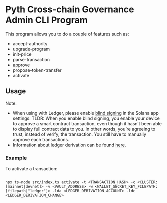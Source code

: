 # Pyth Cross-chain Governance Admin CLI Program

This program allows you to do a couple of features such as:

- accept-authority
- upgrade-program
- init-price
- parse-transaction
- approve
- propose-token-transfer
- activate

## Usage

Note:

- When using with Ledger, please enable [blind signing](https://www.ledger.com/academy/enable-blind-signing-why-when-and-how-to-stay-safe) in the Solana app settings. TLDR: When you enable blind signing, you enable your device to approve a smart contract transaction, even though it hasn’t been able to display full contract data to you. In other words, you’re agreeing to trust, instead of verify, the transaction. You still have to manually approve each transactions.
- Information about ledger derivation can be found [here](https://github.com/LedgerHQ/ledger-live-common/blob/master/docs/derivation.md).

### Example

To activate a transaction:

```

npx ts-node src/index.ts activate -t <TRANSACTION_HASH> -c <CLUSTER: [mainnet|devnet]> -v <VAULT_ADDRESS> -w <WALLET_SECRET_KEY_FILEPATH: [filepath|"ledger"]> -lda <LEDGER_DERIVATION_ACCOUNT> -ldc <LEDGER_DERIVATION_CHANGE>

```
